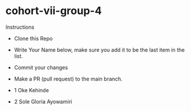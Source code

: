  # cohort-vii-group-4
Instructions
- Clone this Repo
- Write Your Name below, make sure you add it to be the last item in the list.
- Commit your changes
- Make a PR (pull request) to the main branch.

- 1  Oke Kehinde
- 2  Sole Gloria Ayowamiri

 
